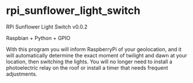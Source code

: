 # rpi_sunflower_light_switch

RPi Sunflower Light Switch v0.0.2

Raspbian + Python + GPIO

With this program you will inform RaspberryPi of your geolocation, and it will automatically determine the exact moment of twilight and dawn at your location, then switching the lights. You will no longer need to install a photoelectric relay on the roof or install a timer that needs frequent adjustments.
